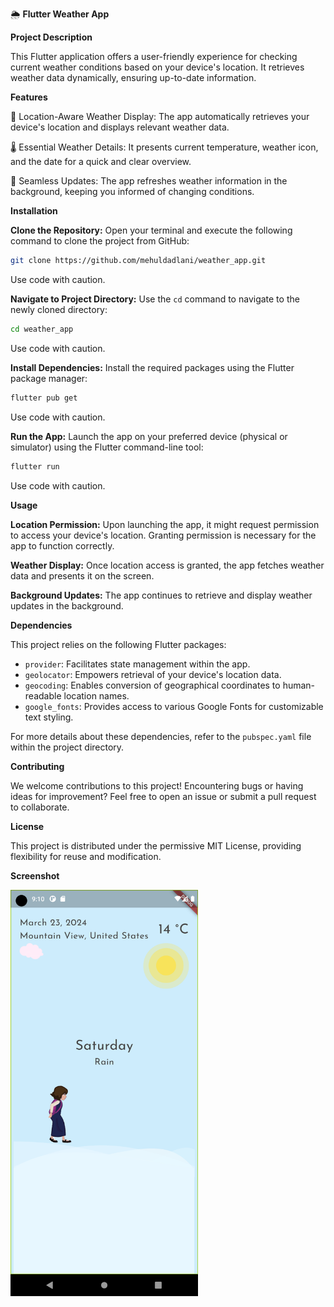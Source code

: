 🌦️ **Flutter Weather App**

**Project Description**

This Flutter application offers a user-friendly experience for checking current weather conditions based on your device's location. It retrieves weather data dynamically, ensuring up-to-date information.

**Features**

📍 Location-Aware Weather Display: The app automatically retrieves your device's location and displays relevant weather data.

🌡️ Essential Weather Details: It presents current temperature, weather icon, and the date for a quick and clear overview.

🔄 Seamless Updates: The app refreshes weather information in the background, keeping you informed of changing conditions.

**Installation**

**Clone the Repository:** Open your terminal and execute the following command to clone the project from GitHub:

```bash
git clone https://github.com/mehuldadlani/weather_app.git
```

Use code with caution.

**Navigate to Project Directory:** Use the `cd` command to navigate to the newly cloned directory:

```bash
cd weather_app
```

Use code with caution.

**Install Dependencies:** Install the required packages using the Flutter package manager:

```bash
flutter pub get
```

Use code with caution.

**Run the App:** Launch the app on your preferred device (physical or simulator) using the Flutter command-line tool:

```bash
flutter run
```

Use code with caution.

**Usage**

**Location Permission:** Upon launching the app, it might request permission to access your device's location. Granting permission is necessary for the app to function correctly.

**Weather Display:** Once location access is granted, the app fetches weather data and presents it on the screen.

**Background Updates:** The app continues to retrieve and display weather updates in the background.

**Dependencies**

This project relies on the following Flutter packages:

- `provider`: Facilitates state management within the app.
- `geolocator`: Empowers retrieval of your device's location data.
- `geocoding`: Enables conversion of geographical coordinates to human-readable location names.
- `google_fonts`: Provides access to various Google Fonts for customizable text styling.

For more details about these dependencies, refer to the `pubspec.yaml` file within the project directory.

**Contributing**

We welcome contributions to this project! Encountering bugs or having ideas for improvement? Feel free to open an issue or submit a pull request to collaborate.

**License**

This project is distributed under the permissive MIT License, providing flexibility for reuse and modification.

**Screenshot**

<img src="screenshots/Screenshot_1711165256.png" alt="Weather App Screenshot" width="300">


